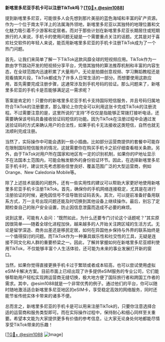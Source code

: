 **新喀里多尼亚手机卡可以注册TikTok吗？[[TG💪+ @esim1088](https://t.me/s/esim1088)]**

提到新喀里多尼亚，可能很多人会先想到那片美丽的蓝色海域和丰富的矿产资源。作为一个位于南太平洋上的法属海外领地，新喀里多尼亚以其独特的地理位置和文化魅力吸引着不少游客和定居者。而对于那些计划在新喀里多尼亚长期居住或短期旅行的人来说，手机卡的使用问题无疑是一个需要重点关注的话题。尤其是对于喜欢社交软件的年轻人来说，能否用新喀里多尼亚的手机卡注册TikTok成为了一个热门问题。

首先，让我们来简单了解一下TikTok这款风靡全球的短视频应用。TikTok作为一款由字节跳动开发的短视频分享平台，凭借其独特的算法推荐机制和丰富的内容生态，在全球范围内迅速积累了大量用户。无论是拍摄创意视频、学习舞蹈教程还是观看搞笑片段，TikTok都成为了许多人日常生活的一部分。而想要使用这款应用，首先需要完成注册步骤，这通常涉及到手机号码的验证。那么问题来了，新喀里多尼亚的手机卡是否能够满足这一需求呢？

答案是肯定的！只要你的新喀里多尼亚手机卡支持国际短信服务，并且号码归属地符合TikTok的注册要求，那么理论上你完全可以利用这张卡完成TikTok的注册流程。不过需要注意的是，这里所说的“支持”不仅仅是指能够正常拨打接听电话，还需要确保该号码具备接收验证码短信的功能。因为TikTok在注册过程中会通过发送验证码的方式来确认用户的合法性，如果手机卡无法接收这类短信，自然也就无法顺利完成注册。

当然了，实际操作中可能会遇到一些小插曲。比如部分运营商提供的套餐中可能存在限制国际短信服务的情况，这就需要你在购买手机卡之前仔细查看相关条款。另外，由于TikTok对用户所在国家和地区有一定的识别机制，如果你的IP地址显示不在法国本土范围内，可能会触发额外的身份验证环节。因此，在选择新喀里多尼亚手机卡时，建议优先考虑那些信誉良好、覆盖范围广泛的大型运营商，例如Orange、New Caledonia Mobile等。

除了上述技术层面的问题外，还有一些实用性的建议可以帮助大家更好地使用新喀里多尼亚手机卡注册TikTok。首先，确保你的手机网络连接稳定，尤其是在进行注册验证的时候，避免因信号不佳导致验证码丢失。其次，可以提前准备好备用联系方式，万一主号出现问题还能及时切换到其他设备上继续操作。最后，别忘了定期检查自己的账户安全设置，防止因信息泄露而造成不必要的麻烦。

说到这里，可能有人会问：“既然如此，为什么还要专门讨论这个话题呢？”其实原因很简单——随着全球化进程加快，越来越多的人开始关注跨区域的生活方式。无论是留学深造、商务出差还是移民定居，如何在异国他乡保持与外界的联系始终是一个值得探讨的问题。而TikTok作为一种兼具娱乐性和社交性的工具，无疑是连接不同文化和人群的重要桥梁之一。因此，了解并掌握如何在新喀里多尼亚顺利使用TikTok，不仅能够丰富个人生活体验，还可能为未来的事业发展打开新的窗口。

当然，如果你觉得直接更换手机卡过于繁琐或者成本较高，也可以尝试使用虚拟eSIM卡解决方案。目前市面上已经出现了许多提供eSIM服务的专业公司，它们能够帮助用户轻松实现跨运营商无缝切换，极大地方便了国际旅行者和跨国工作者的需求。其中，@esim1088就是一个非常优秀的例子。通过他们的平台，你可以随时随地激活适合新喀里多尼亚地区的eSIM卡，享受稳定高效的网络服务，同时还能节省传统实体卡带来的诸多不便。

总而言之，新喀里多尼亚的手机卡是可以用来注册TikTok的，只要你注意选择合适的运营商和服务类型即可。而在实际操作过程中，保持耐心和细心同样至关重要。希望本文能为大家提供更多有价值的参考信息，让大家无论身处何地都能尽情享受TikTok带来的乐趣！

[[TG💪+ @esim1088](https://t.me/s/esim1088) ![Image](https://i.postimg.cc/4NQfJmqS/Snipaste-2025-05-13-00-14-12.png)]
